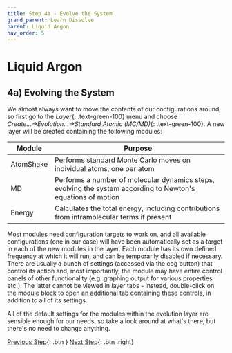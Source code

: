 ```yaml
---
title: Step 4a - Evolve the System
grand_parent: Learn Dissolve
parent: Liquid Argon
nav_order: 5
---
```

# Liquid Argon

## 4a) Evolving the System

We almost always want to move the contents of our configurations around, so first go to the _Layer_{: .text-green-100} menu and choose _Create...→Evolution...→Standard Atomic (MC/MD)_{: .text-green-100}. A new layer will be created containing the following modules:

| Module | Purpose |
|--------|---------|
| AtomShake | Performs standard Monte Carlo moves on individual atoms, one per atom |
| MD | Performs a number of molecular dynamics steps, evolving the system according to Newton's equations of motion |
| Energy | Calculates the total energy, including contributions from intramolecular terms if present |

Most modules need configuration targets to work on, and all available configurations (one in our case) will have been automatically set as a target in each of the new modules in the layer. Each module has its own defined frequency at which it will run, and can be temporarily disabled if necessary. There are usually a bunch of settings (accessed via the cog button) that control its action and, most importantly, the module may have entire control panels of other functionality (e.g. graphing output for various properties etc.). The latter cannot be viewed in layer tabs - instead, double-click on the module block to open an additional tab containing these controls, in addition to all of its settings.

All of the default settings for the modules within the evolution layer are sensible enough for our needs, so take a look around at what's there, but there's no need to change anything.

[Previous Step](step4.md){: .btn }   [Next Step](step4b.md){: .btn .right}
